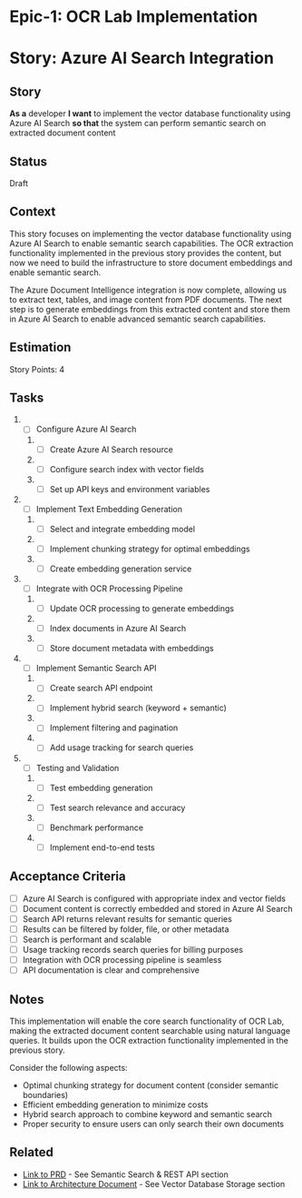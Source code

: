 # Epic-1: OCR Lab Implementation
# Story: Azure AI Search Integration

## Story

**As a** developer
**I want** to implement the vector database functionality using Azure AI Search
**so that** the system can perform semantic search on extracted document content

## Status

Draft

## Context

This story focuses on implementing the vector database functionality using Azure AI Search to enable semantic search capabilities. The OCR extraction functionality implemented in the previous story provides the content, but now we need to build the infrastructure to store document embeddings and enable semantic search.

The Azure Document Intelligence integration is now complete, allowing us to extract text, tables, and image content from PDF documents. The next step is to generate embeddings from this extracted content and store them in Azure AI Search to enable advanced semantic search capabilities.

## Estimation

Story Points: 4

## Tasks

1. - [ ] Configure Azure AI Search
   1. - [ ] Create Azure AI Search resource
   2. - [ ] Configure search index with vector fields
   3. - [ ] Set up API keys and environment variables

2. - [ ] Implement Text Embedding Generation
   1. - [ ] Select and integrate embedding model
   2. - [ ] Implement chunking strategy for optimal embeddings
   3. - [ ] Create embedding generation service

3. - [ ] Integrate with OCR Processing Pipeline
   1. - [ ] Update OCR processing to generate embeddings
   2. - [ ] Index documents in Azure AI Search
   3. - [ ] Store document metadata with embeddings

4. - [ ] Implement Semantic Search API
   1. - [ ] Create search API endpoint
   2. - [ ] Implement hybrid search (keyword + semantic)
   3. - [ ] Implement filtering and pagination
   4. - [ ] Add usage tracking for search queries

5. - [ ] Testing and Validation
   1. - [ ] Test embedding generation
   2. - [ ] Test search relevance and accuracy
   3. - [ ] Benchmark performance
   4. - [ ] Implement end-to-end tests

## Acceptance Criteria

- [ ] Azure AI Search is configured with appropriate index and vector fields
- [ ] Document content is correctly embedded and stored in Azure AI Search
- [ ] Search API returns relevant results for semantic queries
- [ ] Results can be filtered by folder, file, or other metadata
- [ ] Search is performant and scalable
- [ ] Usage tracking records search queries for billing purposes
- [ ] Integration with OCR processing pipeline is seamless
- [ ] API documentation is clear and comprehensive

## Notes

This implementation will enable the core search functionality of OCR Lab, making the extracted document content searchable using natural language queries. It builds upon the OCR extraction functionality implemented in the previous story.

Consider the following aspects:
- Optimal chunking strategy for document content (consider semantic boundaries)
- Efficient embedding generation to minimize costs
- Hybrid search approach to combine keyword and semantic search
- Proper security to ensure users can only search their own documents

## Related

- [Link to PRD](./../prd.md) - See Semantic Search & REST API section
- [Link to Architecture Document](./../arch.md) - See Vector Database Storage section 